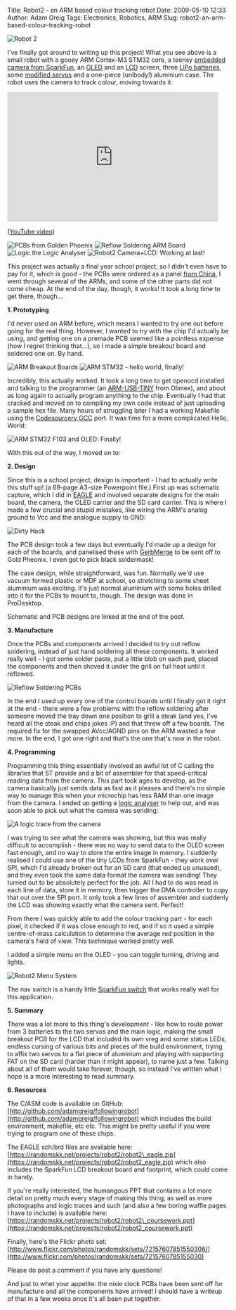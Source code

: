 Title: Robot2 - an ARM based colour tracking robot
Date: 2009-05-10 12:33
Author: Adam Greig
Tags: Electronics, Robotics, ARM
Slug: robot2-an-arm-based-colour-tracking-robot

![Robot 2](http://farm4.static.flickr.com/3059/3057594794_8747e908e7.jpg)

I've finally got around to writing up this project! What you see above is a
small robot with a gooey ARM Cortex-M3 STM32 core, a teensy [embedded camera
from
SparkFun](http://www.sparkfun.com/commerce/product_info.php?products_id=8667),
an [OLED](http://www.sparkfun.com/commerce/product_info.php?products_id=8538)
and an
[LCD](http://www.sparkfun.com/commerce/product_info.php?products_id=8844)
screen, three [LiPo
batteries](http://www.sparkfun.com/commerce/product_info.php?products_id=339),
some [modified
servos](http://www.flickr.com/photos/randomskk/sets/72157605559564231/) and a
one-piece (unibody!) aluminium case. The robot uses the camera to track colour,
moving towards it.

<object classid="clsid:d27cdb6e-ae6d-11cf-96b8-444553540000" width="480" height="295" codebase="http://download.macromedia.com/pub/shockwave/cabs/flash/swflash.cab#version=6,0,40,0"><param name="data" value="http://www.youtube.com/v/zb17uQtSYWk&amp;hl=en&amp;fs=1"></param><param name="allowFullScreen" value="true"></param><param name="allowscriptaccess" value="always"></param><param name="src" value="http://www.youtube.com/v/zb17uQtSYWk&amp;hl=en&amp;fs=1"></param><param name="allowfullscreen" value="true"></param><embed type="application/x-shockwave-flash" width="480" height="295" src="http://www.youtube.com/v/zb17uQtSYWk&amp;hl=en&amp;fs=1" allowscriptaccess="always" allowfullscreen="true" data="http://www.youtube.com/v/zb17uQtSYWk&amp;hl=en&amp;fs=1"></embed></object>

([YouTube video](http://www.youtube.com/watch?v=zb17uQtSYWk))


![PCBs from Golden Phoenix](http://farm4.static.flickr.com/3009/2925079196_b1c882cbf0.jpg)
![Reflow Soldering ARM Board](http://farm4.static.flickr.com/3037/2960356040_b3345167d6.jpg)
![Logic the Logic Analyser](http://farm4.static.flickr.com/3150/3028480876_384c124275.jpg)
![Robot2 Camera+LCD: Working at last!](http://farm4.static.flickr.com/3133/3088363676_d0d36e70a4.jpg)

This project was actually a final year school project, so I didn't even
have to pay for it, which is good - the PCBs were ordered as a panel
[from China](http://www.goldphoenixpcb.biz/), I went through several of the
ARMs, and some of the
other parts did not come cheap. At the end of the day, though, it works!
It took a long time to get there, though...

**1. Prototyping**

I'd never used an ARM before, which means I wanted to try one out before
going for the real thing. However, I wanted to try with the chip I'd
actually be using, and getting one on a premade PCB seemed like a
pointless expense (how I regret thinking that...), so I made a simple
breakout board and soldered one on. By hand.

![ARM Breakout Boards](http://farm4.static.flickr.com/3118/2637802744_3a1f8a57f6.jpg)
![ARM STM32 - hello world, finally!](http://farm4.static.flickr.com/3112/2809589246_45cf090030.jpg)

Incredibly, this actually worked. It took a long time to get openocd
installed and talking to the programmer (an [ARM-USB-TINY](http://www.sparkfun.com/commerce/product_info.php?products_id=8278) from
Olimex), and about as long again to actually program anything to the
chip. Eventually I had that cracked and moved on to compiling my own
code instead of just uploading a sample hex file. Many hours of
struggling later I had a working Makefile using the [Codesourcery GCC](http://www.codesourcery.com/sgpp/lite/arm)
port. It was time for a more complicated Hello, World:

![ARM STM32 F103 and OLED: Finally!](http://farm4.static.flickr.com/3025/2837428121_2597592716.jpg)

With this out of the way, I moved on to:

**2. Design**

Since this is a school project, design is important - I had to actually
write this stuff up! (a 69-page A3-size Powerpoint file.) First up was
schematic capture, which I did in [EAGLE](http://www.cadsoft.de/) and involved separate
designs for the main board, the camera, the OLED carrier and the SD card
carrier. This is where I made a few crucial and stupid mistakes, like
wiring the ARM's analog ground to Vcc and the analogue supply to GND:

![Dirty Hack](http://farm4.staticflickr.com/3386/3226059874_a014ee1098.jpg)

The PCB design took a few days but eventually I'd made up a design for
each of the boards, and panelised these with [GerbMerge](http://claymore.engineer.gvsu.edu/~steriana/Python/gerbmerge/) to be sent
off to Gold Pheonix. I even got to pick black soldermask!

The case design, while straightforward, was fun. Normally we'd use
vacuum formed plastic or MDF at school, so stretching to some sheet
aluminium was exciting. It's just normal aluminium with some holes
drilled into it for the PCBs to mount to, though. The design was done in
ProDesktop.

Schematic and PCB designs are linked at the end of the post.

**3. Manufacture**

Once the PCBs and components arrived I decided to try out reflow
soldering, instead of just hand soldering all these components. It
worked really well - I got some solder paste, put a little blob on each
pad, placed the components and then shoved it under the grill on full
heat until it reflowed.

![Reflow Soldering PCBs](http://farm4.static.flickr.com/3142/2926577255_1861083f38.jpg)

In the end I used up every one of the control boards until I finally got
it right at the end - there were a few problems with the reflow
soldering after someone moved the tray down one position to grill a
steak (and yes, I've heard all the steak and chips jokes :P) and that
threw off a few boards. The required fix for the swapped AVcc/AGND pins
on the ARM wasted a few more. In the end, I got one right and that's the
one that's now in the robot.

**4. Programming**

Programming this thing essentially involved an awful lot of C calling
the libraries that ST provide and a bit of assembler for that
speed-critical reading data from the camera. This part took ages to
develop, as the camera basically just sends data as fast as it pleases
and there's no simple way to manage this when your microchip has less
RAM than one image from the camera. I ended up getting a [logic
analyser](http://www.saleae.com/logic/) to help out, and was soon able to pick out what the camera
was sending:

![A logic trace from the camera](|filename|/images/from-wordpress/cam_i2c_and_sync_1.png)

I was trying to see what the camera was showing, but this was really
difficult to accomplish - there was no way to send data to the OLED
screen fast enough, and no way to store the entire image in memory. I
suddenly realised I could use one of the tiny LCDs from SparkFun - they
work over SPI, which I'd already broken out for an SD card (that ended
up unusued), and they even took the same data format the camera was
sending! They turned out to be absolutely perfect for the job. All I had
to do was read in each line of data, store it in memory, then trigger
the DMA controller to copy that out over the SPI port. It only took a
few lines of assembler and suddenly the LCD was showing exactly what the
camera sent. Perfect!

From there I was quickly able to add the colour tracking part - for each
pixel, it checked if it was close enough to red, and if so it used a
simple centre-of-mass calculation to determine the average red position
in the camera's field of view. This technique worked pretty well.

I added a simple menu on the OLED - you can toggle turning, driving and
lights.

![Robot2 Menu System](http://farm4.static.flickr.com/3594/3517173884_eb6d888ca7.jpg)

The nav switch is a handy little [SparkFun switch](http://www.sparkfun.com/commerce/product_info.php?products_id=8184) that works really
well for this application.

**5. Summary**

There was a lot more to this thing's development - like how to route
power from 3 batteries to the two servos and the main logic, making the
small breakout PCB for the LCD that included its own vreg and some
status LEDs, endless cursing of various bits and pieces of the build
environment, trying to affix two servos to a flat piece of aluminium and
playing with supporting FAT on the SD card (harder than it might
appear), to name just a few. Talking about all of them would take
forever, though, so instead I've written what I hope is a more
interesting to read summary.

**6. Resources**

The C/ASM code is available on GitHub:
[http://github.com/adamgreig/followingrobot](http://github.com/adamgreig/followingrobot) which includes the build
environment, makefile, etc etc. This might be pretty useful if you were
trying to program one of these chips.

The EAGLE sch/brd files are available here:
[https://randomskk.net/projects/robot2/robot2\_eagle.zip](https://randomskk.net/projects/robot2/robot2_eagle.zip) which also
includes the SparkFun LCD breakout board and footprint, which could come
in handy.

If you're really interested, the humangous PPT that contains a lot more
detail on pretty much every stage of making this thing, as well as more
photographs and logic traces and such (and also a few boring waffle
pages I have to include) is available here:
[https://randomskk.net/projects/robot2/robot2\_coursework.ppt](https://randomskk.net/projects/robot2/robot2_coursework.ppt)

Finally, here's the Flickr photo set:
[http://www.flickr.com/photos/randomskk/sets/72157607851550306/](http://www.flickr.com/photos/randomskk/sets/7215760785155030)

Please do post a comment if you have any questions!

And just to whet your appetite: the nixie clock PCBs have been sent off
for manufacture and all the components have arrived! I should have a
writeup of that in a few weeks once it's all been put together.
